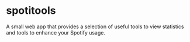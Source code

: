 # spotitools
A small web app that provides a selection of useful tools to view statistics and tools to enhance your Spotify usage.

